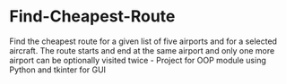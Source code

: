 # Find-Cheapest-Route
Find the cheapest route for a given list of five airports and for a selected aircraft. The route starts and end at the same airport and only one more airport can be optionally visited twice - Project for OOP module using Python and tkinter for GUI
